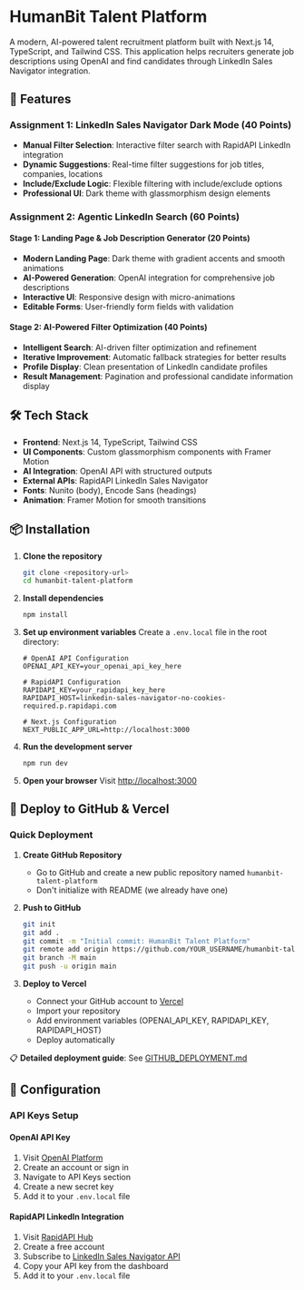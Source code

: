 # HumanBit Talent Platform

A modern, AI-powered talent recruitment platform built with Next.js 14, TypeScript, and Tailwind CSS. This application helps recruiters generate job descriptions using OpenAI and find candidates through LinkedIn Sales Navigator integration.

## 🚀 Features

### Assignment 1: LinkedIn Sales Navigator Dark Mode (40 Points)
- **Manual Filter Selection**: Interactive filter search with RapidAPI LinkedIn integration
- **Dynamic Suggestions**: Real-time filter suggestions for job titles, companies, locations
- **Include/Exclude Logic**: Flexible filtering with include/exclude options
- **Professional UI**: Dark theme with glassmorphism design elements

### Assignment 2: Agentic LinkedIn Search (60 Points)

#### Stage 1: Landing Page & Job Description Generator (20 Points)
- **Modern Landing Page**: Dark theme with gradient accents and smooth animations
- **AI-Powered Generation**: OpenAI integration for comprehensive job descriptions
- **Interactive UI**: Responsive design with micro-animations
- **Editable Forms**: User-friendly form fields with validation

#### Stage 2: AI-Powered Filter Optimization (40 Points)
- **Intelligent Search**: AI-driven filter optimization and refinement
- **Iterative Improvement**: Automatic fallback strategies for better results
- **Profile Display**: Clean presentation of LinkedIn candidate profiles
- **Result Management**: Pagination and professional candidate information display

## 🛠 Tech Stack

- **Frontend**: Next.js 14, TypeScript, Tailwind CSS
- **UI Components**: Custom glassmorphism components with Framer Motion
- **AI Integration**: OpenAI API with structured outputs
- **External APIs**: RapidAPI LinkedIn Sales Navigator
- **Fonts**: Nunito (body), Encode Sans (headings)
- **Animation**: Framer Motion for smooth transitions

## 📦 Installation

1. **Clone the repository**
   ```bash
   git clone <repository-url>
   cd humanbit-talent-platform
   ```

2. **Install dependencies**
   ```bash
   npm install
   ```

3. **Set up environment variables**
   Create a `.env.local` file in the root directory:
   ```env
   # OpenAI API Configuration
   OPENAI_API_KEY=your_openai_api_key_here
   
   # RapidAPI Configuration
   RAPIDAPI_KEY=your_rapidapi_key_here
   RAPIDAPI_HOST=linkedin-sales-navigator-no-cookies-required.p.rapidapi.com
   
   # Next.js Configuration
   NEXT_PUBLIC_APP_URL=http://localhost:3000
   ```

4. **Run the development server**
   ```bash
   npm run dev
   ```

5. **Open your browser**
   Visit [http://localhost:3000](http://localhost:3000)

## 🚀 Deploy to GitHub & Vercel

### Quick Deployment
1. **Create GitHub Repository**
   - Go to GitHub and create a new public repository named `humanbit-talent-platform`
   - Don't initialize with README (we already have one)

2. **Push to GitHub**
   ```bash
   git init
   git add .
   git commit -m "Initial commit: HumanBit Talent Platform"
   git remote add origin https://github.com/YOUR_USERNAME/humanbit-talent-platform.git
   git branch -M main
   git push -u origin main
   ```

3. **Deploy to Vercel**
   - Connect your GitHub account to [Vercel](https://vercel.com)
   - Import your repository
   - Add environment variables (OPENAI_API_KEY, RAPIDAPI_KEY, RAPIDAPI_HOST)
   - Deploy automatically

📋 **Detailed deployment guide**: See [GITHUB_DEPLOYMENT.md](./GITHUB_DEPLOYMENT.md)

## 🔧 Configuration

### API Keys Setup

#### OpenAI API Key
1. Visit [OpenAI Platform](https://platform.openai.com)
2. Create an account or sign in
3. Navigate to API Keys section
4. Create a new secret key
5. Add it to your `.env.local` file

#### RapidAPI LinkedIn Integration
1. Visit [RapidAPI Hub](https://rapidapi.com/hub)
2. Create a free account
3. Subscribe to [LinkedIn Sales Navigator API](https://rapidapi.com/mgujjargamingm/api/linkedin-sales-navigator-no-cookies-required)
4. Copy your API key from the dashboard
5. Add it to your `.env.local` file
